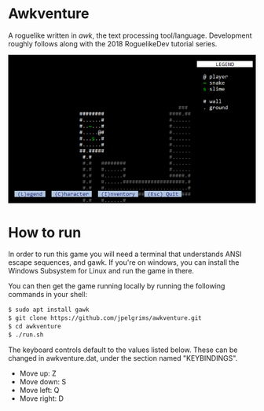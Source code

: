 # Awkventure

A roguelike written in *awk*, the text processing tool/language. Development roughly follows along with the 2018 RoguelikeDev tutorial series. 

![Screenshot](screenshots/dev_02.png)

# How to run

In order to run this game you will need a terminal that understands ANSI escape sequences, and gawk. If you're on windows, you can install the Windows Subsystem for Linux and run the game in there.

You can then get the game running locally by running the following commands in your shell:
~~~bash
$ sudo apt install gawk
$ git clone https://github.com/jpelgrims/awkventure.git
$ cd awkventure
$ ./run.sh
~~~

The keyboard controls default to the values listed below. These can be changed in awkventure.dat, under the section named "KEYBINDINGS".

* Move up: Z
* Move down: S
* Move left: Q
* Move right: D
